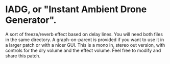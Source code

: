 # IADG, or "Instant Ambient Drone Generator".
A sort of freeze/reverb effect based on delay lines.
You will need both files in the same directory. A graph-on-parent is provided if you want to use it in a larger patch or with a nicer GUI.
This is a mono in, stereo out version, with controls for the dry volume and the effect volume.
Feel free to modify and share this patch.
